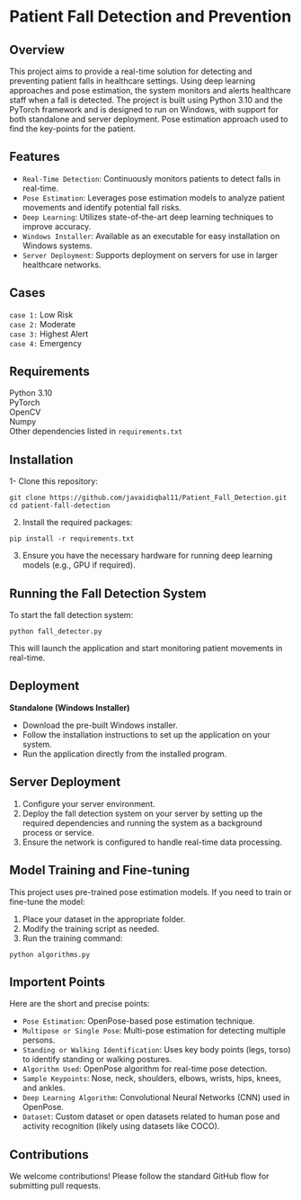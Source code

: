 # Patient Fall Detection and Prevention

## Overview
This project aims to provide a real-time solution for detecting and preventing patient falls in healthcare settings. Using deep learning approaches and pose estimation, the system monitors and alerts healthcare staff when a fall is detected. The project is built using Python 3.10 and the PyTorch framework and is designed to run on Windows, with support for both standalone and server deployment. Pose estimation approach used to find the key-points for the patient. 

## Features
- `Real-Time Detection`: Continuously monitors patients to detect falls in real-time.
- `Pose Estimation`: Leverages pose estimation models to analyze patient movements and identify potential fall risks.
- `Deep Learning`: Utilizes state-of-the-art deep learning techniques to improve accuracy.
- `Windows Installer`: Available as an executable for easy installation on Windows systems.
- `Server Deployment`: Supports deployment on servers for use in larger healthcare networks.

## Cases
`case 1:` Low Risk <br>
`case 2:` Moderate <br>
`case 3:` Highest Alert <br>
`case 4:` Emergency <br>

## Requirements
Python 3.10 <br>
PyTorch <br>
OpenCV <br>
Numpy <br>
Other dependencies listed in `requirements.txt`

## Installation
1- Clone this repository:

```shell
git clone https://github.com/javaidiqbal11/Patient_Fall_Detection.git
cd patient-fall-detection
```
2. Install the required packages:
```shell
pip install -r requirements.txt
```
3. Ensure you have the necessary hardware for running deep learning models (e.g., GPU if required).

## Running the Fall Detection System
To start the fall detection system:

```shell
python fall_detector.py
```
This will launch the application and start monitoring patient movements in real-time.

## Deployment
**Standalone (Windows Installer)**
- Download the pre-built Windows installer.
- Follow the installation instructions to set up the application on your system.
- Run the application directly from the installed program.

## Server Deployment
1. Configure your server environment.
2. Deploy the fall detection system on your server by setting up the required dependencies and running the system as a background process or service.
3. Ensure the network is configured to handle real-time data processing.

## Model Training and Fine-tuning
This project uses pre-trained pose estimation models. If you need to train or fine-tune the model:

1. Place your dataset in the appropriate folder.
2. Modify the training script as needed.
3. Run the training command:

```shell
python algorithms.py
```

## Importent Points 
Here are the short and precise points:

- `Pose Estimation`: OpenPose-based pose estimation technique.
- `Multipose or Single Pose`: Multi-pose estimation for detecting multiple persons.
- `Standing or Walking Identification`: Uses key body points (legs, torso) to identify standing or walking postures.
- `Algorithm Used`: OpenPose algorithm for real-time pose detection.
- `Sample Keypoints`: Nose, neck, shoulders, elbows, wrists, hips, knees, and ankles.
- `Deep Learning Algorithm`: Convolutional Neural Networks (CNN) used in OpenPose.
- `Dataset`: Custom dataset or open datasets related to human pose and activity recognition (likely using datasets like COCO).

## Contributions
We welcome contributions! Please follow the standard GitHub flow for submitting pull requests.
